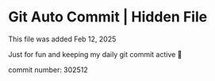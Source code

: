 # Git Auto Commit | Hidden File

This file was added Feb 12, 2025

Just for fun and keeping my daily git commit active 🤪

commit number: 302512
